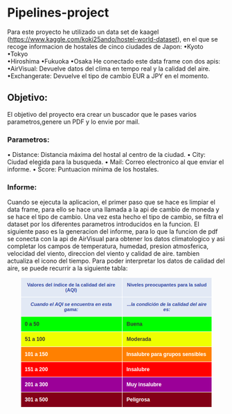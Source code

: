 # Pipelines-project

Para este proyecto he utilizado un data set de kaagel (https://www.kaggle.com/koki25ando/hostel-world-dataset), en el que se recoge informacion de hostales de cinco ciudades de Japon:
 •Kyoto                        
 •Tokyo                        
 •Hiroshima
 •Fukuoka
 •Osaka
He conectado este data frame con dos apis:
 •AirVisual: Devuelve datos del clima en tempo real y la calidad del aire.
  •Exchangerate: Devuelve el tipo de cambio EUR a JPY en el momento.
## Objetivo:
El objetivo del proyecto era crear un buscador que le pases varios parametros,genere un PDF y lo envie por mail.
### Parametros:
 • Distance: Distancia máxima del hostal al centro de la ciudad.
 • City: Ciudad elegida para la busqueda.
 • Mail: Correo electronico al que enviar el informe.
 • Score: Puntuacion mínima de los hostales.
### Informe:
Cuando se ejecuta la aplicacion, el primer paso que se hace es limpiar el data frame, para ello se hace una llamada a la api de cambio de moneda y se hace el tipo de cambio.
Una vez esta hecho el tipo de cambio, se filtra el dataset por los diferentes parametros introducidos en la funcion.
El siguiente paso es la generacion del informe, para lo que la funcion de pdf se conecta con la api de AirVisual para obtener los datos climatologico y asi completar los campos de temperatura, humedad, presion atmosferica, velocidad del viento, direccion del viento y calidad de aire. tambien actualiza el icono del tiempo.
Para poder interpretar los datos de calidad del aire, se puede recurrir a la siguiente tabla:
<p align="center"> <img  src="/src/readme_files/tabla-aqi.png"></p>

